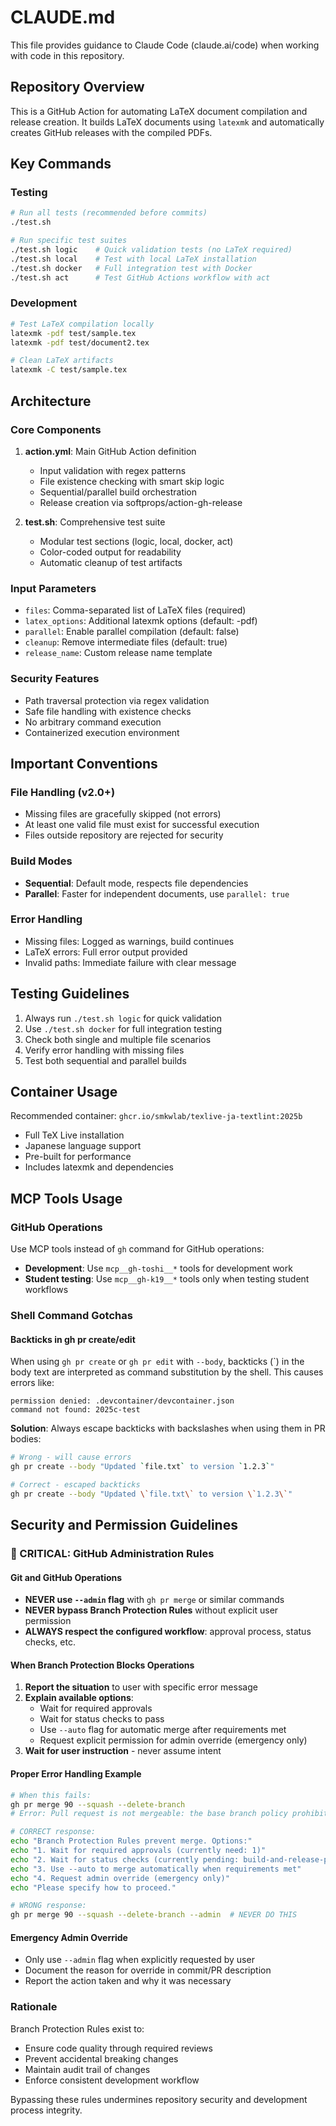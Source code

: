 # CLAUDE.md

This file provides guidance to Claude Code (claude.ai/code) when working with code in this repository.

## Repository Overview

This is a GitHub Action for automating LaTeX document compilation and release creation. It builds LaTeX documents using `latexmk` and automatically creates GitHub releases with the compiled PDFs.

## Key Commands

### Testing
```bash
# Run all tests (recommended before commits)
./test.sh

# Run specific test suites
./test.sh logic    # Quick validation tests (no LaTeX required)
./test.sh local    # Test with local LaTeX installation
./test.sh docker   # Full integration test with Docker
./test.sh act      # Test GitHub Actions workflow with act
```

### Development
```bash
# Test LaTeX compilation locally
latexmk -pdf test/sample.tex
latexmk -pdf test/document2.tex

# Clean LaTeX artifacts
latexmk -C test/sample.tex
```

## Architecture

### Core Components
1. **action.yml**: Main GitHub Action definition
   - Input validation with regex patterns
   - File existence checking with smart skip logic
   - Sequential/parallel build orchestration
   - Release creation via softprops/action-gh-release

2. **test.sh**: Comprehensive test suite
   - Modular test sections (logic, local, docker, act)
   - Color-coded output for readability
   - Automatic cleanup of test artifacts

### Input Parameters
- `files`: Comma-separated list of LaTeX files (required)
- `latex_options`: Additional latexmk options (default: -pdf)
- `parallel`: Enable parallel compilation (default: false)
- `cleanup`: Remove intermediate files (default: true)
- `release_name`: Custom release name template

### Security Features
- Path traversal protection via regex validation
- Safe file handling with existence checks
- No arbitrary command execution
- Containerized execution environment

## Important Conventions

### File Handling (v2.0+)
- Missing files are gracefully skipped (not errors)
- At least one valid file must exist for successful execution
- Files outside repository are rejected for security

### Build Modes
- **Sequential**: Default mode, respects file dependencies
- **Parallel**: Faster for independent documents, use `parallel: true`

### Error Handling
- Missing files: Logged as warnings, build continues
- LaTeX errors: Full error output provided
- Invalid paths: Immediate failure with clear message

## Testing Guidelines

1. Always run `./test.sh logic` for quick validation
2. Use `./test.sh docker` for full integration testing
3. Check both single and multiple file scenarios
4. Verify error handling with missing files
5. Test both sequential and parallel builds

## Container Usage
Recommended container: `ghcr.io/smkwlab/texlive-ja-textlint:2025b`
- Full TeX Live installation
- Japanese language support
- Pre-built for performance
- Includes latexmk and dependencies

## MCP Tools Usage

### GitHub Operations
Use MCP tools instead of `gh` command for GitHub operations:
- **Development**: Use `mcp__gh-toshi__*` tools for development work
- **Student testing**: Use `mcp__gh-k19__*` tools only when testing student workflows

### Shell Command Gotchas

#### Backticks in gh pr create/edit
When using `gh pr create` or `gh pr edit` with `--body`, backticks (`) in the body text are interpreted as command substitution by the shell. This causes errors like:
```
permission denied: .devcontainer/devcontainer.json
command not found: 2025c-test
```

**Solution**: Always escape backticks with backslashes when using them in PR bodies:
```bash
# Wrong - will cause errors
gh pr create --body "Updated `file.txt` to version `1.2.3`"

# Correct - escaped backticks
gh pr create --body "Updated \`file.txt\` to version \`1.2.3\`"
```

## Security and Permission Guidelines

### 🚨 CRITICAL: GitHub Administration Rules

#### Git and GitHub Operations
- **NEVER use `--admin` flag** with `gh pr merge` or similar commands
- **NEVER bypass Branch Protection Rules** without explicit user permission
- **ALWAYS respect the configured workflow**: approval process, status checks, etc.

#### When Branch Protection Blocks Operations
1. **Report the situation** to user with specific error message
2. **Explain available options**:
   - Wait for required approvals
   - Wait for status checks to pass
   - Use `--auto` flag for automatic merge after requirements met
   - Request explicit permission for admin override (emergency only)
3. **Wait for user instruction** - never assume intent

#### Proper Error Handling Example
```bash
# When this fails:
gh pr merge 90 --squash --delete-branch
# Error: Pull request is not mergeable: the base branch policy prohibits the merge

# CORRECT response:
echo "Branch Protection Rules prevent merge. Options:"
echo "1. Wait for required approvals (currently need: 1)"
echo "2. Wait for status checks (currently pending: build-and-release-pdf)"
echo "3. Use --auto to merge automatically when requirements met"
echo "4. Request admin override (emergency only)"
echo "Please specify how to proceed."

# WRONG response:
gh pr merge 90 --squash --delete-branch --admin  # NEVER DO THIS
```

#### Emergency Admin Override
- Only use `--admin` flag when explicitly requested by user
- Document the reason for override in commit/PR description
- Report the action taken and why it was necessary

### Rationale
Branch Protection Rules exist to:
- Ensure code quality through required reviews
- Prevent accidental breaking changes
- Maintain audit trail of changes
- Enforce consistent development workflow

Bypassing these rules undermines repository security and development process integrity.
